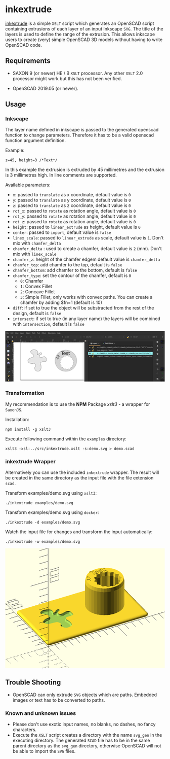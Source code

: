 # inkextrude

[inkextrude](https://github.com/jbenf/inkextrude) is a simple `XSLT` script which generates an OpenSCAD script containing extrusions of each layer of an input Inkscape `SVG`. The title of the layers is used to define the range of the extrusion. This allows inkscape users to create (very) simple OpenSCAD 3D models without having to write OpenSCAD code.

## Requirements

  * SAXON 9 (or newer) HE / B `XSLT` processor. Any other `XSLT` 2.0 processor might work but this has not been verified.

  * OpenSCAD 2019.05 (or newer).

## Usage

### Inkscape

The layer name defined in inkscape is passed to the generated openscad function to change parameters. Therefore it has to be a valid openscad function argument definition.

Example:
  
    z=45, height=3 /*Text*/

In this example the extrusion is extruded by 45 millimetres and the extrusion is 3 millimetres high.
In line comments are supported.

Available parameters:

  * `x`: passed to `translate` as x coordinate, default value is `0`
  * `y`: passed to `translate` as y coordinate, default value is `0`
  * `z`: passed to `translate` as z coordinate, default value is `0`
  * `rot_x`: passed to `rotate` as rotation angle, default value is `0`
  * `rot_y`: passed to `rotate` as rotation angle, default value is `0`
  * `rot_z`: passed to `rotate` as rotation angle, default value is `0`
  * `height`: passed to `linear_extrude` as height, default value is `0`
  * `center`: passed to `import`, default value is `false`
  * `linex_scale`: passed to `linear_extrude` as scale, default value is `1`. Don't mix with `chamfer_delta`
  * `chamfer_delta` : used to create a chamfer, default value is `2` (mm). Don't mix with `linex_scale`
  * `chamfer_z`: height of the chamfer edgem default value is `chamfer_delta`
  * `chamfer_top`: add chamfer to the top, default is `false`
  * `chamfer_bottom`: add chamfer to the bottom, default is `false`
  * `chamfer_type`: set the contour of the chamfer, default is `0`
      - `0`: Chamfer
      - `1`: Convex Fillet
      - `2`: Concave Fillet
      - `3`: Simple Fillet, only works with convex paths. You can create a chamfer by adding $fn=1 (default is 10)
  * `diff`: if set to true the object will be substracted from the rest of the design, default is `false`
  * `intersect`: if set to true (in any layer name) the layers will be combined with `intersection`, default is `false`



![](doc/inkscape.png)

### __Transformation__

My recommendation is to use the __NPM__ Package _xslt3_ - a wrapper for `SaxonJS`.

Installation:

    npm install -g xslt3

Execute following command within the `examples` directory:

    xslt3 -xsl:../src/inkextrude.xslt -s:demo.svg > demo.scad

### __inkextrude Wrapper__

Alternatively you can use the included `inkextrude` wrapper. The result will be created in the same directory as the input file with the file extension `scad`.

Transform examples/demo.svg using `xslt3`:

    ./inkextrude examples/demo.svg

Transform examples/demo.svg using `docker`:

    ./inkextrude -d examples/demo.svg

Watch the input file for changes and transform the input automatically:

    ./inkextrude -w examples/demo.svg

![](doc/openscad.png)

## Trouble Shooting

* OpenSCAD can only extrude `SVG` objects which are paths. Embedded images or text has to be converted to paths.

### Known and unknown issues

* Please don't use exotic input names, no blanks, no dashes, no fancy characters.
* Execute the `XSLT` script creates a directory with the name `svg_gen`
  in the executing directory. The generated `SCAD` file has to be in the same parent directory as the `svg_gen` directory, otherwise OpenSCAD will not be able to import the `SVG` files.
